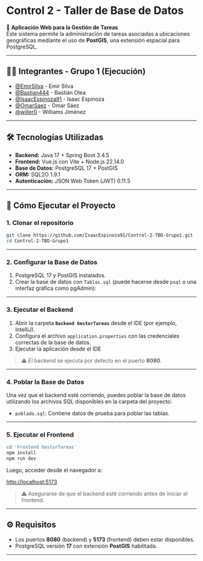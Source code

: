 # Control 2 - Taller de Base de Datos

📌 **Aplicación Web para la Gestión de Tareas**  
Este sistema permite la administración de tareas asociadas a ubicaciones geográficas mediante el uso de **PostGIS**, una extensión espacial para PostgreSQL.

---

## 👨‍💻 Integrantes - Grupo 1 (Ejecución)

- [@EmirSilva](https://github.com/EmirSilva) - Emir Silva  
- [@Bastian444](https://github.com/Bastian444) - Bastián Olea  
- [@IsaacEspinoza91](https://github.com/IsaacEspinoza91) - Isaac Espinoza  
- [@OmarSaez](https://github.com/OmarSaez) - Omar Sáez  
- [@willer0](https://github.com/willer0) - Williams Jiménez  

---

## 🛠️ Tecnologías Utilizadas

- **Backend:** Java 17 + Spring Boot 3.4.5  
- **Frontend:** Vue.js con Vite + Node.js 22.14.0  
- **Base de Datos:** PostgreSQL 17 + PostGIS  
- **ORM:** SQL2O 1.9.1  
- **Autenticación:** JSON Web Token (JWT) 0.11.5  

---

## 🚀 Cómo Ejecutar el Proyecto

### 1. Clonar el repositorio

```bash
git clone https://github.com/IsaacEspinoza91/Control-2-TBD-Grupo1.git
cd Control-2-TBD-Grupo1
```

---

### 2. Configurar la Base de Datos

1. PostgreSQL 17 y PostGIS instalados.
2. Crear la base de datos con `Tablas.sql` (puede hacerse desde `psql` o una interfaz gráfica como pgAdmin):

---

### 3. Ejecutar el Backend

1. Abrir la carpeta **`Backend GestorTareas`** desde el IDE (por ejemplo, IntelliJ).
2. Configura el archivo `application.properties` con las credenciales correctas de la base de datos.
3. Ejecutar la aplicación desde el IDE

> ⚠️ El backend se ejecuta por defecto en el puerto **8080**.

---

### 4. Poblar la Base de Datos

Una vez que el backend esté corriendo, puedes poblar la base de datos utilizando los archivos SQL disponibles en la carpeta del proyecto:

- `poblado.sql`: Contiene datos de prueba para poblar las tablas.

---

### 5. Ejecutar el Frontend

```bash
cd 'Frontend GestorTareas'
npm install
npm run dev
```

Luego, acceder desde el navegador a:

[http://localhost:5173](http://localhost:5173)

> ⚠️ Asegurarse de que el backend esté corriendo antes de iniciar el frontend.

---

## ⚙️ Requisitos

- Los puertos **8080** (backend) y **5173** (frontend) deben estar disponibles.
- PostgreSQL versión **17** con extensión **PostGIS** habilitada.

---